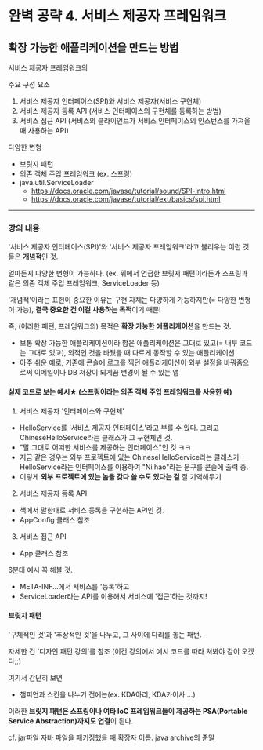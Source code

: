 # 완벽 공략 4. 서비스 제공자 프레임워크
## 확장 가능한 애플리케이션을 만드는 방법

서비스 제공자 프레임워크의

주요 구성 요소 
1. 서비스 제공자 인터페이스(SPI)와 서비스 제공자(서비스 구현체)
2. 서비스 제공자 등록 API (서비스 인터페이스의 구현체를 등록하는 방법)
3. 서비스 접근 API (서비스의 클라이언트가 서비스 인터페이스의 인스턴스를 가져올 때 사용하는 API)

다양한 변형
- 브릿지 패턴
- 의존 객체 주입 프레임워크 (ex. 스프링)
- java.util.ServiceLoader
  - https://docs.oracle.com/javase/tutorial/sound/SPI-intro.html
  - https://docs.oracle.com/javase/tutorial/ext/basics/spi.html

---

### 강의 내용
'서비스 제공자 인터페이스(SPI)'와 '서비스 제공자 프레임워크'라고 불리우는 이런 것들은 **개념적**인 것.

얼마든지 다양한 변형이 가능하다. (ex. 위에서 언급한 브릿지 패턴이라든가 스프링과 같은 의존 객체 주입 프레임워크, ServiceLoader 등)

'개념적'이라는 표현이 중요한 이유는 구현 자체는 다양하게 가능하지만(= 다양한 변형이 가능), **결국 중요한 건 이걸 사용하는 목적**이기 때문!

즉, (이러한 패턴, 프레임워크의) 목적은 **확장 가능한 애플리케이션**을 만드는 것.
- 보통 확장 가능한 애플리케이션이라 함은 애플리케이션은 그대로 있고(= 내부 코드는 그대로 있고), 외적인 것을 바꿨을 때 다르게 동작할 수 있는 애플리케이션
- 아주 쉬운 예로, 기존에 콘솔에 로그를 찍던 애플리케이션이 외부 설정을 바꿔줌으로써 이메일이나 DB 저장이 되게끔 변경이 될 수 있는 앱

#### 실제 코드로 보는 예시★ (스프링이라는 의존 객체 주입 프레임워크를 사용한 예)
1. 서비스 제공자 '인터페이스와 구현체'
- HelloService를 '서비스 제공자 인터페이스'라고 부를 수 있다. 그리고 ChineseHelloService라는 클래스가 그 구현체인 것.
- "말 그대로 어떠한 서비스를 제공하는 인터페이스"인 것 ㅋㅋ
- 지금 같은 경우는 외부 프로젝트에 있는 ChineseHelloService라는 클래스가 HelloService라는 인터페이스를 이용하여 "Ni hao"라는 문구를 콘솔에 출력 중.
- 이렇게 **외부 프로젝트에 있는 놈을 갖다 쓸 수도 있다는 걸** 잘 기억해두기

2. 서비스 제공자 등록 API
- 책에서 말한대로 서비스 등록을 구현하는 API인 것.
- AppConfig 클래스 참조

3. 서비스 접근 API
- App 클래스 참조

6분대 예시 꼭 해볼 것. 
- META-INF...에서 서비스를 '등록'하고
- ServiceLoader라는 API를 이용해서 서비스에 '접근'하는 것까지!

#### 브릿지 패턴
'구체적인 것'과 '추상적인 것'을 나누고, 그 사이에 다리를 놓는 패턴.

자세한 건 '디자인 패턴 강의'를 참조 (이건 강의에서 예시 코드를 따라 쳐봐야 감이 오겠다;;)

여기서 간단히 보면
- 챔피언과 스킨을 나누기 전에는(ex. KDA아리, KDA카이사 ...)

이러한 **브릿지 패턴은 스프링이나 여타 IoC 프레임워크들이 제공하는 PSA(Portable Service Abstraction)까지도 연결**이 된다.

cf. jar파일
자바 파일을 패키징했을 때 확장자 이름. 
java archive의 준말